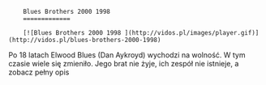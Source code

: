 
        Blues Brothers 2000 1998 
        =============
        
        [![Blues Brothers 2000 1998 ](http://vidos.pl/images/player.gif)](http://vidos.pl/blues-brothers-2000-1998)
        
        
 Po 18 latach Elwood Blues (Dan Aykroyd) wychodzi na wolność. W tym czasie wiele się zmieniło. Jego brat nie żyje, ich zespół nie istnieje, a zobacz pełny opis
    